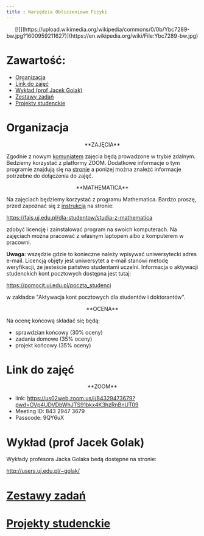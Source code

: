 ```yaml
---
title : Narzędzia Obliczeniowe Fizyki
---
```


<center>
[![](https://upload.wikimedia.org/wikipedia/commons/0/0b/Ybc7289-bw.jpg?1600959211627)](https://en.wikipedia.org/wiki/File:Ybc7289-bw.jpg)
</center>



# Zawartość:

* [Organizacja](#organizacja)
* [Link do zajęć](#link-do-zajęć)
* [Wykład (prof Jacek Golak)](#wykład-prof-jacek-golak)
* [Zestawy zadań](./0000pl_inv.html)
* [Projekty studenckie](./00000pl_inv.html)



# Organizacja

<center>
**ZAJĘCIA**
</center>

Zgodnie z nowym [komuniatem](./start/pl/010_Nauczanie/007_Narzędzia_Obliczeniowe_Fizyki_(lab_komputerowe,_zima_2020-2021)/001_Organizacja/komunikat.pdf) zajęcia będą prowadzone
w trybie zdalnym. Bedziemy korzystać z platformy ZOOM.
Dodatkowe informacje o tym programie znajdują się na [stronie](https://kacpertopol.github.io/0pl.html)
a poniżej można znaleźć informacje potrzebne do dołączenia do zajęć.

<center>
**MATHEMATICA**
</center>

Na zajęciach będziemy korzystać z programu Mathematica. Bardzo proszę, 
przed zapoznać się z
[instrukcją](https://fais.uj.edu.pl/documents/41628/5097967/OprogramowanieMathematica_na_Uniwersytecie_Jagiello%C5%84skim_2018.pdf/eca91225-a7c0-48fb-94a9-a08553de7fd7) 
na stronie:

<https://fais.uj.edu.pl/dla-studentow/studia-z-mathematica>

zdobyć licencję i zainstalować program na swoich komputerach. 
Na zajęciach można pracować z własnym laptopem albo z komputerem 
w pracowni. 

**Uwaga**: wszędzie gdzie to konieczne należy wpisywać
uniwersytecki adres e-mail. Licencją objęty jest uniwersytet a e-mail
stanowi metodę weryfikacji, że jesteście państwo studentami uczelni. 
Informacja o aktywacji studenckich kont pocztowych dostępna jest tutaj:

<https://pomocit.uj.edu.pl/poczta_studenci>

w zakładce "Aktywacja kont pocztowych dla studentów i doktorantów".

<center>
**OCENA**
</center>

Na ocenę końcową składać się będą:

- sprawdzian końcowy (30% oceny)
- zadania domowe (35% oceny)
- projekt końcowy (35% oceny)



# Link do zajęć

<center>
**ZOOM**
</center>

- link: <https://us02web.zoom.us/j/84329473679?pwd=OVp4UDVDbWhJTS91bkx4K3hzRnBnUT09>
- Meeting ID: 843 2947 3679
- Passcode: 9QY6uX


# Wykład (prof Jacek Golak)

Wykłady profesora Jacka Golaka bedą dostępne na stronie:

<http://users.uj.edu.pl/~golak/>


# [Zestawy zadań](./0000pl_inv.html)



# [Projekty studenckie](./00000pl_inv.html)


